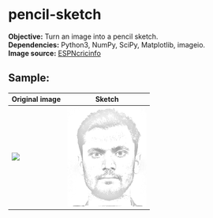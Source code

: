 # pencil-sketch
**Objective:** Turn an image into a pencil sketch.   
**Dependencies:** Python3, NumPy, SciPy, Matplotlib, imageio.  
**Image source:** [ESPNcricinfo](http://p.imgci.com/db/PICTURES/CMS/263500/263576.jpg)

## Sample:
| Original image  |  Sketch |  
| --------------- | ------- |
| <img src="http://p.imgci.com/db/PICTURES/CMS/263500/263576.jpg"> | <img src="pencil-sketch/mashrafe_sketch.png"> |  
